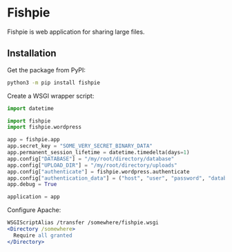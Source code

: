 # Fishpie

Fishpie is web application for sharing large files.

## Installation

Get the package from PyPI:

```bash
python3 -m pip install fishpie
```

Create a WSGI wrapper script:

```python
import datetime

import fishpie
import fishpie.wordpress

app = fishpie.app
app.secret_key = "SOME_VERY_SECRET_BINARY_DATA"
app.permanent_session_lifetime = datetime.timedelta(days=1)
app.config["DATABASE"] = "/my/root/directory/database"
app.config["UPLOAD_DIR"] = "/my/root/directory/uploads"
app.config["authenticate"] = fishpie.wordpress.authenticate
app.config["authentication_data"] = ("host", "user", "password", "database")
app.debug = True

application = app
```

Configure Apache:

```apache
WSGIScriptAlias /transfer /somewhere/fishpie.wsgi
<Directory /somewhere>
  Require all granted
</Directory>
```
